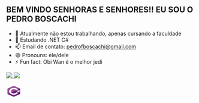 ## BEM VINDO SENHORAS E SENHORES!! EU SOU O PEDRO BOSCACHI


- 🔭 Atualmente não estou trabalhando, apenas cursando a faculdade
- 🌱 Estudando .NET C#
- 📫 Email de contato: pedrofboscachi@gmail.com
- 😄 Pronouns: ele/dele
- ⚡ Fun fact: Obi Wan é o melhor jedi

 <div>
  <a href="https://github.com/pedroboscachi">
  <img height="180em" src="https://github-readme-stats.vercel.app/api?username=pedroboscachi&show_icons=true&theme=dark&include_all_commits=true&count_private=true"/>
  <img height="180em" src="https://github-readme-stats.vercel.app/api/top-langs/?username=pedroboscachi&layout=compact&langs_count=7&theme=dark"/>
</div>
<div style="display: inline_block"><br>
  <img align="center" alt="Rafa-Csharp" height="30" width="40" src="https://raw.githubusercontent.com/devicons/devicon/master/icons/csharp/csharp-original.svg">
</div>
  
  
  ##
